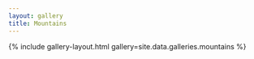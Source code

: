 ```yaml
---
layout: gallery
title: Mountains
---
```


{% include gallery-layout.html gallery=site.data.galleries.mountains %}

